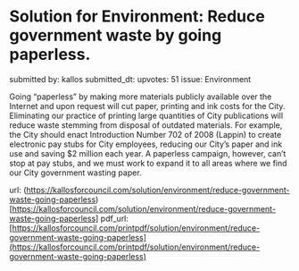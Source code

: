 # Solution for Environment: Reduce government waste by going paperless. #

submitted by: kallos
submitted_dt: 
upvotes: 51
issue: Environment

Going “paperless” by making more materials publicly available over the Internet and upon request will cut paper, printing and ink costs for the City. Eliminating our practice of printing large quantities of City publications will reduce waste stemming from disposal of outdated materials. For example, the City should enact Introduction Number 702 of 2008 (Lappin) to create electronic pay stubs for City employees, reducing our City’s paper and ink use and saving $2 million each year. A paperless campaign, however, can’t stop at pay stubs, and we must work to expand it to all areas where we find our City government wasting paper.

url: (https://kallosforcouncil.com/solution/environment/reduce-government-waste-going-paperless)[https://kallosforcouncil.com/solution/environment/reduce-government-waste-going-paperless]
pdf_url: [https://kallosforcouncil.com/printpdf/solution/environment/reduce-government-waste-going-paperless](https://kallosforcouncil.com/printpdf/solution/environment/reduce-government-waste-going-paperless)